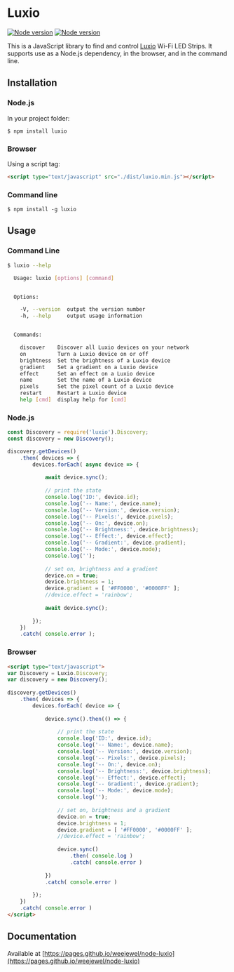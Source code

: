 # Luxio

[![Node version](https://img.shields.io/npm/v/luxio.svg)](https://www.npmjs.com/package/luxio) [![Node version](https://img.shields.io/node/v/luxio.svg)](http://nodejs.org/download/)

This is a JavaScript library to find and control [Luxio](http://www.luxio.lighting) Wi-Fi LED Strips. It supports use as a Node.js dependency, in the browser, and in the command line.

## Installation

### Node.js

In your project folder:

```
$ npm install luxio
```

### Browser

Using a script tag:

```html
<script type="text/javascript" src="./dist/luxio.min.js"></script>
```

### Command line
```
$ npm install -g luxio
```

## Usage

### Command Line

```bash
$ luxio --help

  Usage: luxio [options] [command]


  Options:

    -V, --version  output the version number
    -h, --help     output usage information


  Commands:

    discover    Discover all Luxio devices on your network
    on          Turn a Luxio device on or off
    brightness  Set the brightness of a Luxio device
    gradient    Set a gradient on a Luxio device
    effect      Set an effect on a Luxio device
    name        Set the name of a Luxio device
    pixels      Set the pixel count of a Luxio device
    restart     Restart a Luxio device
    help [cmd]  display help for [cmd]
```

### Node.js

```javascript
const Discovery = require('luxio').Discovery;
const discovery = new Discovery();

discovery.getDevices()
	.then( devices => {
		devices.forEach( async device => {
			
			await device.sync();
			
			// print the state
			console.log('ID:', device.id);
			console.log('-- Name:', device.name);
			console.log('-- Version:', device.version);
			console.log('-- Pixels:', device.pixels);
			console.log('-- On:', device.on);
			console.log('-- Brightness:', device.brightness);
			console.log('-- Effect:', device.effect);
			console.log('-- Gradient:', device.gradient);
			console.log('-- Mode:', device.mode);
			console.log('');
			
			// set on, brightness and a gradient
			device.on = true;
			device.brightness = 1;
			device.gradient = [ '#FF0000', '#0000FF' ];
			//device.effect = 'rainbow';
			
			await device.sync();
			
		});
	})
	.catch( console.error );
```

### Browser

```html
<script type="text/javascript">
var Discovery = Luxio.Discovery;
var discovery = new Discovery();
	
discovery.getDevices()
	.then( devices => {
		devices.forEach( device => {
			
			device.sync().then(() => {
			
				// print the state
				console.log('ID:', device.id);
				console.log('-- Name:', device.name);
				console.log('-- Version:', device.version);
				console.log('-- Pixels:', device.pixels);
				console.log('-- On:', device.on);
				console.log('-- Brightness:', device.brightness);
				console.log('-- Effect:', device.effect);
				console.log('-- Gradient:', device.gradient);
				console.log('-- Mode:', device.mode);
				console.log('');
				
				// set on, brightness and a gradient
				device.on = true;
				device.brightness = 1;
				device.gradient = [ '#FF0000', '#0000FF' ];
				//device.effect = 'rainbow';
				
				device.sync()
					.then( console.log )
					.catch( console.error )
			
			})
			.catch( console.error )
			
		});
	})
	.catch( console.error )
</script>
```

## Documentation
Available at [https://pages.github.io/weejewel/node-luxio](https://pages.github.io/weejewel/node-luxio)